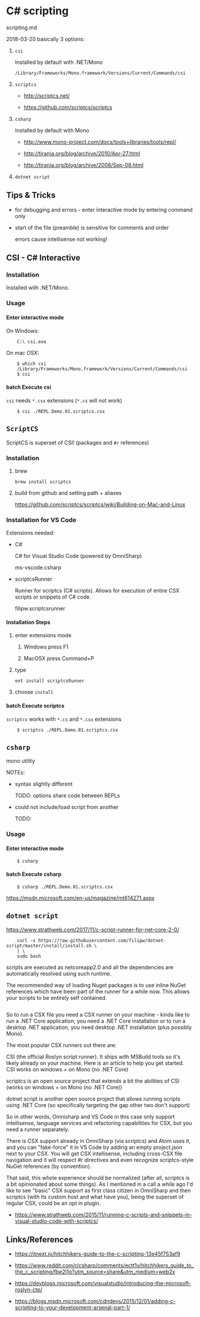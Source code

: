 # C# scripting

scripting.md

2018-03-20 basically 3 options:

1.  `csi`

    Installed by default with .NET/Mono

    `/Library/Frameworks/Mono.framework/Versions/Current/Commands/csi`

2.  `scriptcs`

    *   http://scriptcs.net/

    *   https://github.com/scriptcs/scriptcs

3.  `csharp`

    Installed by default with Mono

    *   http://www.mono-project.com/docs/tools+libraries/tools/repl/

    *   http://tirania.org/blog/archive/2010/Apr-27.html

    *   http://tirania.org/blog/archive/2008/Sep-08.html

4.  `dotnet script`


## Tips & Tricks

*   for debugging and errors - enter interactive mode by entering command only

*   start of the file (preamble) is sensitive for comments and order 

    errors cause intellisense not working!



## CSI - C# Interactive

### Installation

Installed with .NET/Mono.

### Usage

#### Enter interactive mode

On Windows:

```
    C:\ csi.exe
```

On mac OSX:

```
    $ which csi
    /Library/Frameworks/Mono.framework/Versions/Current/Commands/csi
    $ csi
```

#### batch Execute csi

`csi` needs `*.csx` extensions (`*.cs` will not work)

```
    $ csi ./REPL.Demo.01.scriptcs.csx 
```

## `ScriptCS`

ScriptCS is superset of CSI! (packages and `#r` references)

### Installation

1.  brew

    `brew install scriptcs`

2.  build from github and setting path + aliases

    https://github.com/scriptcs/scriptcs/wiki/Building-on-Mac-and-Linux

### Installation for VS Code

Extensions needed:

*   C#

    C# for Visual Studio Code (powered by OmniSharp)

    ms-vscode.csharp
    
*   scriptcsRunner

    Runner for scriptcs (C# scripts). Allows for execution of entire CSX scripts or 
    snippets of C# code.

    filipw.scriptcsrunner

#### Installation Steps

1.  enter extensions mode

    1.  Windows press F1

    2.  MacOSX press Command+P

2.  type

    `ext install scriptcsRunner`

3.  choose `install`

#### batch Execute scriptcs

`scriptcs` works with `*.cs` and `*.csx` extensions

```
    $ scriptcs ./REPL.Demo.01.scriptcs.csx 
```



## `csharp`

mono utility

NOTEs:

*   syntax slightly different 

    TODO: options share code between REPLs

*   could not include/load script from another 

    TODO: 

### Usage

#### Enter interactive mode

```
    $ csharp
```

#### batch Execute csharp

```
    $ csharp ./REPL.Demo.01.scriptcs.csx 
```

https://msdn.microsoft.com/en-us/magazine/mt614271.aspx

## `dotnet script`

https://www.strathweb.com/2017/11/c-script-runner-for-net-core-2-0/

```
    curl -s https://raw.githubusercontent.com/filipw/dotnet-script/master/install/install.sh \
    | \
    sudo bash
```

scripts are executed as netcoreapp2.0 and all the dependencies are automatically resolved using 
such runtime. 

The recommended way of loading Nuget packages is to use inline NuGet references which have been 
part of the runner for a while now. This allows your scripts to be entirely self contained.

```
```









So to run a CSX file you need a CSX runner on your machine - kinda like to run a 
.NET Core application, you need a .NET Core installation or to run a desktop .NET 
application, you need desktop .NET installation (plus possibly Mono).

The most popular CSX runners out there are:

CSI (the official Roslyn script runner). It ships with MSBuild tools so it's likely 
already on your machine. Here is an article to help you get started. CSI works on 
windows + on Mono (no .NET Core)

scriptcs is an open source project that extends a bit the abilities of CSI (works on 
windows + on Mono (no .NET Core))

dotnet script is another open source project that allows running scripts using .NET Core 
(so specifically targeting the gap other two don't support)

So in other words, Omnisharp and VS Code in this case only support intellisense, language 
services and refactoring capabilities for CSX, but you need a runner separately.


There is CSX support already in OmniSharp (via scriptcs) and Atom uses it, and you can 
"fake-force" it in VS Code by adding an empty project.json next to your CSX. You will get 
CSX intellisense, including cross-CSX file navigation and it will respect #r directives 
and even recognize scriptcs-style NuGet references (by convention).

That said, this whole experience should be normalized (after all, scriptcs is a bit 
opinionated about some things). As I mentioned in a call a while ago I'd like to see 
"basic" CSX support as first class citizen in OmniSharp and then scriptcs (with its custom 
host and what have you), being the superset of regular CSX, could be an opt in plugin.


*   https://www.strathweb.com/2015/11/running-c-scripts-and-snippets-in-visual-studio-code-with-scriptcs/




## Links/References

*   https://itnext.io/hitchhikers-guide-to-the-c-scripting-13e45f753af9

*   https://www.reddit.com/r/csharp/comments/ectt1v/hitchhikers_guide_to_the_c_scripting/fbe2l1g?utm_source=share&utm_medium=web2x

*   https://devblogs.microsoft.com/visualstudio/introducing-the-microsoft-roslyn-ctp/

*   https://blogs.msdn.microsoft.com/cdndevs/2015/12/01/adding-c-scripting-to-your-development-arsenal-part-1/

